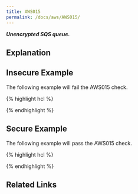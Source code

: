 ```yaml
---
title: AWS015
permalink: /docs/aws/AWS015/
---
```


***Unencrypted SQS queue.***

## Explanation



## Insecure Example

The following example will fail the AWS015 check.

{% highlight hcl %}

{% endhighlight %}

## Secure Example

The following example will pass the AWS015 check.

{% highlight hcl %}

{% endhighlight %}

## Related Links


